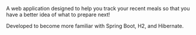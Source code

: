 A web application designed to help you track your recent meals so that you have a better idea of what to prepare next!

Developed to become more familiar with Spring Boot, H2, and Hibernate.
